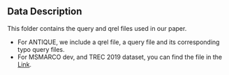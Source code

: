## Data Description

This folder contains the query and qrel files used in our paper.

- For ANTIQUE, we include a qrel file, a query file and its corresponding typo query files.
- For MSMARCO dev, and TREC 2019 dataset, you can find the file in the [Link](https://github.com/ielab/CharacterBERT-DR/tree/main/data).
